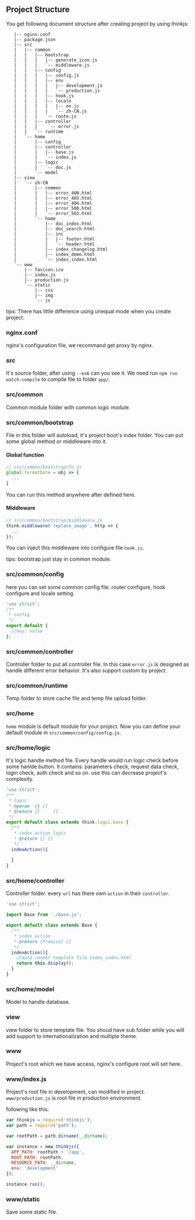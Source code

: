 ## Project Structure

You get following document structure after creating project by using thinkjs:


```text
   |-- nginx.conf  
   |-- package.json
   |-- src  
   |   |-- common  
   |   |   |-- bootstrap 
   |   |   |   |-- generate_icon.js
   |   |   |   `-- middleware.js
   |   |   |-- config  
   |   |   |   |-- config.js
   |   |   |   |-- env  
   |   |   |   |   |-- development.js
   |   |   |   |   `-- production.js
   |   |   |   |-- hook.js 
   |   |   |   |-- locale 
   |   |   |   |   |-- en.js
   |   |   |   |   `-- zh-CN.js
   |   |   |   `-- route.js 
   |   |   |-- controller 
   |   |   |    `-- error.js
   |   |   `-- runtime
   |   `-- home   
   |       |-- config
   |       |-- controller
   |       |   |-- base.js
   |       |   `-- index.js
   |       |-- logic
   |       |   `-- doc.js
   |       `-- model
   |-- view
   |   `-- zh-CN
   |       |-- common
   |       |   |-- error_400.html
   |       |   |-- error_403.html
   |       |   |-- error_404.html
   |       |   |-- error_500.html
   |       |   `-- error_503.html
   |       `-- home
   |           |-- doc_index.html
   |           |-- doc_search.html
   |           |-- inc
   |           |   |-- footer.html
   |           |   `-- header.html
   |           |-- index_changelog.html
   |           |-- index_demo.html
   |           `-- index_index.html
   `-- www
       |-- favicon.ico
       |-- index.js
       |-- production.js
       `-- static
           |-- css
           |-- img
           `-- js
```

tips: There has little difference using unequal mode when you create project.

### nginx.conf

nginx's configuration file, we recommand get proxy by nginx.

### src

It's source folder, after using `--es6` can you see it.  We need run `npm run watch-compile` to compile file to folder `app/`.

### src/common

Common module folder with common logic module.

### src/common/bootstrap

File in this folder will autoload, it's project boot's index folder. You can put some global method or middleware into it.

#### Global function


```js
// src/common/bootstrap/fn.js
global.formatDate = obj => {
  ...
}
```

You can run this method anywhere after defined here.

#### Middleware


```js
// src/common/bootstrap/middleware.js
think.middleware('replace_image', http => {
  ...
});
```

You can inject this middleware into configure file `hook.js`.

tips: bootstrap just stay in common module.

### src/common/config

here you can set some common config file. router configure, hook configure and locale setting.


```js
'use strict';
/**
 * config
 */
export default {
  //key: value
};
```

### src/common/controller

Controller folder to put all controller file. In this case `error.js`  is designed as handle different error behavior. It's also support custom by project.

### src/common/runtime

Temp folder to store cache file and temp file upload folder.

### src/home

`home` module is default module for your project. Now you can define your default module in `src/common/config/config.js`. 


### src/home/logic

It's logic handle method file. Every handle would run logic check before some hanlde button. It contains: parameters check, request data check, login check, auth check and so on. use this can decrease project's complexity.

```js
'use strict';
/**
 * logic
 * @param  {} []
 * @return {}     []
 */
export default class extends think.logic.base {
  /**
   * index action logic
   * @return {} []
   */
  indexAction(){
   
  }
}
```

### src/home/controller

Controller folder. every `url` has there own `action` in their `controller`.

```js
'use strict';

import Base from './base.js';

export default class extends Base {
  /**
   * index action
   * @return {Promise} []
   */
  indexAction(){
    //auto render template file index_index.html
    return this.display();
  }
}
```

### src/home/model

Model to handle database.

### view

view folder to store template file. You shoud have sub folder while you will add support to internationalization and multiple theme.

### www

Project's root which we have access, nginx's configure root will set here.

### www/index.js

Project's root file in development, can modified in project.  `www/production.js` is root file in production environment.

following like this:

```js
var thinkjs = require('thinkjs');
var path = require('path');

var rootPath = path.dirname(__dirname);

var instance = new thinkjs({
  APP_PATH: rootPath + '/app',
  ROOT_PATH: rootPath,
  RESOURCE_PATH: __dirname,
  env: 'development'
});

instance.run();
```
### www/static

Save some static file.